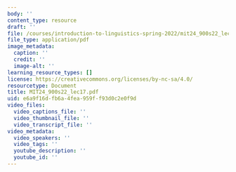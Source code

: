 ```yaml
---
body: ''
content_type: resource
draft: ''
file: /courses/introduction-to-linguistics-spring-2022/mit24_900s22_lec17.pdf
file_type: application/pdf
image_metadata:
  caption: ''
  credit: ''
  image-alt: ''
learning_resource_types: []
license: https://creativecommons.org/licenses/by-nc-sa/4.0/
resourcetype: Document
title: MIT24_900s22_lec17.pdf
uid: e6a9f16d-fb6a-4fea-959f-f93d0c2e0f9d
video_files:
  video_captions_file: ''
  video_thumbnail_file: ''
  video_transcript_file: ''
video_metadata:
  video_speakers: ''
  video_tags: ''
  youtube_description: ''
  youtube_id: ''
---
```

